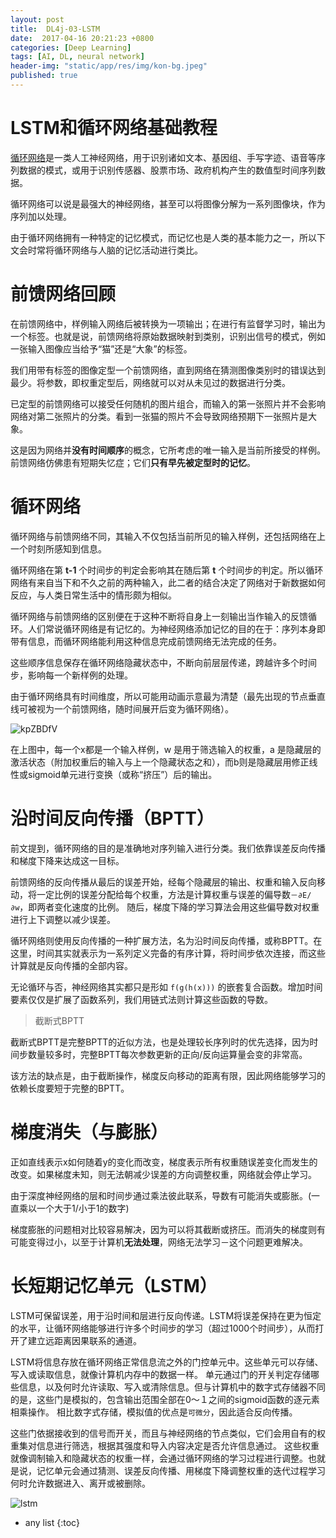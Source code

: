 ```yaml
---
layout: post
title:  DL4j-03-LSTM
date:  2017-04-16 20:21:23 +0800
categories: [Deep Learning]
tags: [AI, DL, neural network]
header-img: "static/app/res/img/kon-bg.jpeg"
published: true
---
```


# LSTM和循环网络基础教程

[循环网络](https://deeplearning4j.org/cn/lstm.html)是一类人工神经网络，用于识别诸如文本、基因组、手写字迹、语音等序列数据的模式，或用于识别传感器、股票市场、政府机构产生的数值型时间序列数据。

循环网络可以说是最强大的神经网络，甚至可以将图像分解为一系列图像块，作为序列加以处理。

由于循环网络拥有一种特定的记忆模式，而记忆也是人类的基本能力之一，所以下文会时常将循环网络与人脑的记忆活动进行类比。


# 前馈网络回顾

在前馈网络中，样例输入网络后被转换为一项输出；在进行有监督学习时，输出为一个标签。也就是说，前馈网络将原始数据映射到类别，识别出信号的模式，例如一张输入图像应当给予“猫”还是“大象”的标签。

我们用带有标签的图像定型一个前馈网络，直到网络在猜测图像类别时的错误达到最少。将参数，即权重定型后，网络就可以对从未见过的数据进行分类。

已定型的前馈网络可以接受任何随机的图片组合，而输入的第一张照片并不会影响网络对第二张照片的分类。看到一张猫的照片不会导致网络预期下一张照片是大象。

这是因为网络并**没有时间顺序**的概念，它所考虑的唯一输入是当前所接受的样例。前馈网络仿佛患有短期失忆症；它们**只有早先被定型时的记忆**。


# 循环网络

循环网络与前馈网络不同，其输入不仅包括当前所见的输入样例，还包括网络在上一个时刻所感知到信息。

循环网络在第 **t-1** 个时间步的判定会影响其在随后第 **t** 个时间步的判定。所以循环网络有来自当下和不久之前的两种输入，此二者的结合决定了网络对于新数据如何反应，与人类日常生活中的情形颇为相似。

循环网络与前馈网络的区别便在于这种不断将自身上一刻输出当作输入的反馈循环。人们常说循环网络是有记忆的。为神经网络添加记忆的目的在于：序列本身即带有信息，而循环网络能利用这种信息完成前馈网络无法完成的任务。

这些顺序信息保存在循环网络隐藏状态中，不断向前层层传递，跨越许多个时间步，影响每一个新样例的处理。

由于循环网络具有时间维度，所以可能用动画示意最为清楚（最先出现的节点垂直线可被视为一个前馈网络，随时间展开后变为循环网络）。

![kpZBDfV](https://raw.githubusercontent.com/houbb/resource/master/img/DL/LSTM/2017-04-16-kpZBDfV.gif)


在上图中，每一个x都是一个输入样例，w 是用于筛选输入的权重，a 是隐藏层的激活状态（附加权重后的输入与上一个隐藏状态之和），而b则是隐藏层用修正线性或sigmoid单元进行变换（或称“挤压”）后的输出。


# 沿时间反向传播（BPTT）

前文提到，循环网络的目的是准确地对序列输入进行分类。我们依靠误差反向传播和梯度下降来达成这一目标。

前馈网络的反向传播从最后的误差开始，经每个隐藏层的输出、权重和输入反向移动，将一定比例的误差分配给每个权重，方法是计算权重与误差的偏导数`－∂E/∂w`，即两者变化速度的比例。
随后，梯度下降的学习算法会用这些偏导数对权重进行上下调整以减少误差。

循环网络则使用反向传播的一种扩展方法，名为沿时间反向传播，或称BPTT。在这里，时间其实就表示为一系列定义完备的有序计算，将时间步依次连接，而这些计算就是反向传播的全部内容。

无论循环与否，神经网络其实都只是形如 `f(g(h(x)))` 的嵌套复合函数。增加时间要素仅仅是扩展了函数系列，我们用链式法则计算这些函数的导数。

> 截断式BPTT

截断式BPTT是完整BPTT的近似方法，也是处理较长序列时的优先选择，因为时间步数量较多时，完整BPTT每次参数更新的正向/反向运算量会变的非常高。

该方法的缺点是，由于截断操作，梯度反向移动的距离有限，因此网络能够学习的依赖长度要短于完整的BPTT。

# 梯度消失（与膨胀）

正如直线表示x如何随着y的变化而改变，梯度表示所有权重随误差变化而发生的改变。如果梯度未知，则无法朝减少误差的方向调整权重，网络就会停止学习。

由于深度神经网络的层和时间步通过乘法彼此联系，导数有可能消失或膨胀。(一直乘以一个大于1/小于1的数字)

梯度膨胀的问题相对比较容易解决，因为可以将其截断或挤压。而消失的梯度则有可能变得过小，以至于计算机**无法处理**，网络无法学习－这个问题更难解决。

# 长短期记忆单元（LSTM）

LSTM可保留误差，用于沿时间和层进行反向传递。LSTM将误差保持在更为恒定的水平，让循环网络能够进行许多个时间步的学习（超过1000个时间步），从而打开了建立远距离因果联系的通道。

LSTM将信息存放在循环网络正常信息流之外的门控单元中。这些单元可以存储、写入或读取信息，就像计算机内存中的数据一样。
单元通过门的开关判定存储哪些信息，以及何时允许读取、写入或清除信息。但与计算机中的数字式存储器不同的是，这些门是模拟的，包含输出范围全部在0～１之间的sigmoid函数的逐元素相乘操作。
相比数字式存储，模拟值的优点是`可微分`，因此适合反向传播。

这些门依据接收到的信号而开关，而且与神经网络的节点类似，它们会用自有的权重集对信息进行筛选，根据其强度和导入内容决定是否允许信息通过。
这些权重就像调制输入和隐藏状态的权重一样，会通过循环网络的学习过程进行调整。也就是说，记忆单元会通过猜测、误差反向传播、用梯度下降调整权重的迭代过程学习何时允许数据进入、离开或被删除。


![lstm](https://raw.githubusercontent.com/houbb/resource/master/img/DL/LSTM/2017-04-16-gers_lstm.png)



* any list
{:toc}






